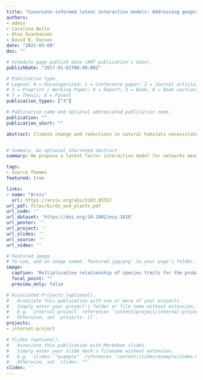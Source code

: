 ```yaml
---
title: "Covariate-informed latent interaction models: Addressing geographic & taxonomic bias in predicting bird-plant interactions"
authors:
- admin
- Carolina Bello
- Otso Ovaskainen
- David B. Dunson
date: "2021-03-09"
doi: ""

# Schedule page publish date (NOT publication's date).
publishDate: "2017-01-01T00:00:00Z"

# Publication type.
# Legend: 0 = Uncategorized; 1 = Conference paper; 2 = Journal article;
# 3 = Preprint / Working Paper; 4 = Report; 5 = Book; 6 = Book section;
# 7 = Thesis; 8 = Patent
publication_types: ["3"]

# Publication name and optional abbreviated publication name.
publication: ""
publication_short: ""

abstract: Climate change and reductions in natural habitats necessitate that we better understand species’ interactivity and how biological communities respond to environmental changes. How- ever, ecological studies of species’ interactions are limited by geographic and taxonomic bias which can lead to severe under-representation of certain species and distort our understanding of inter-species interactions. We illustrate that ignoring these biases can result in poor perfor- mance. We develop a model for predicting species’ interactions that (a) accounts for errors in the recorded interaction networks, (b) addresses the geographic and taxonomic bias of exist- ing studies, (c) is based on latent factors to increase flexibility and borrow information across species, (d) incorporates covariates in a flexible manner to inform the latent factors, and (e) uses a meta-analysis data set from 166 individual studies. We focus on interactions among 242 birds and 511 plants in the Brazilian Atlantic Forest, and identify 5% of pairs of species with an un- recorded interaction, but posterior probability of existing that is over 80%. Finally, we develop a permutation-based variable importance procedure and identify that a bird’s body mass and a plant’s fruit diameter are most important in driving the presence and detection of species interactions, with a multiplicative relationship.


# Summary. An optional shortened abstract.
summary: We propose a latent factor interaction model for networks measure with error, and a variable importance metric for latent models. We use the model to address the geographic and taxonomic bias of ecological studies of species' interactions, and identify the important bird and plant covariates for forming and detecting interactions.

tags:
- Source Themes
featured: true

links:
- name: "Arxiv"
  url: https://arxiv.org/abs/2103.05557
url_pdf: files/birds_and_plants.pdf
url_code: ''
url_dataset: 'https://doi.org/10.1002/ecy.1818'
url_poster: ''
url_project: ''
url_slides: ''
url_source: ''
url_video: ''

# Featured image
# To use, add an image named `featured.jpg/png` to your page's folder. 
image:
  caption: 'Multiplicative relationship of species traits for the probability of interaction'
  focal_point: ""
  preview_only: false

# Associated Projects (optional).
#   Associate this publication with one or more of your projects.
#   Simply enter your project's folder or file name without extension.
#   E.g. `internal-project` references `content/project/internal-project/index.md`.
#   Otherwise, set `projects: []`.
projects:
- internal-project

# Slides (optional).
#   Associate this publication with Markdown slides.
#   Simply enter your slide deck's filename without extension.
#   E.g. `slides: "example"` references `content/slides/example/index.md`.
#   Otherwise, set `slides: ""`.
slides: ''
---
```


